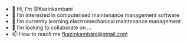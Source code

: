 - 👋 Hi, I’m @Kazinkambani
- 👀 I’m interested in computerised maintenance management software
- 🌱 I’m currently learning electromechanical maintenance management 
- 💞️ I’m looking to collaborate on ...
- 📫 How to reach me fkazinkambani@gmail.com

<!---
Kazinkambani/Kazinkambani is a ✨ special ✨ repository because its `README.md` (this file) appears on your GitHub profile.
You can click the Preview link to take a look at your changes.
--->
